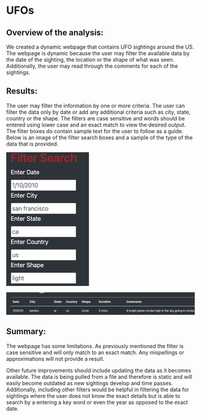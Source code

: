 # UFOs
## Overview of the analysis:
We created a dynamic webpage that contains UFO sightings around the US. The webpage is dynamic because the user may filter the available data by the date of the sighting, the location or the shape of what was seen. Additionally, the user may read through the comments for each of the sightings. 

## Results:
The user may filter the information by one or more criteria. The user can filter the data only by date or add any additional criteria such as city, state, country or the shape. The filters are case sensitive and words should be entered using lower case and an exact match to view the desired output. The filter boxes do contain sample text for the user to follow as a guide. Below is an image of the filter search boxes and a sample of the type of the data that is provided.

![filter_search.png](resources/filter_search.png)

![data_sample_header.png](resources/data_sample_header.png) 

## Summary:
The webpage has some limitations. As previously mentioned the filter is case sensitive and will only match to an exact match. Any mispellings or approximations will not provide a result. 

Other future improvements should include updating the data as it becomes available. The data is being pulled from a file and therefore is static and will easily become outdated as new sightings develop and time passes. Additionally, including other filters would be helpful in filtering the data for sightings where the user does not know the exact details but is able to search by a entering a key word or even the year as opposed to the exact date. 
